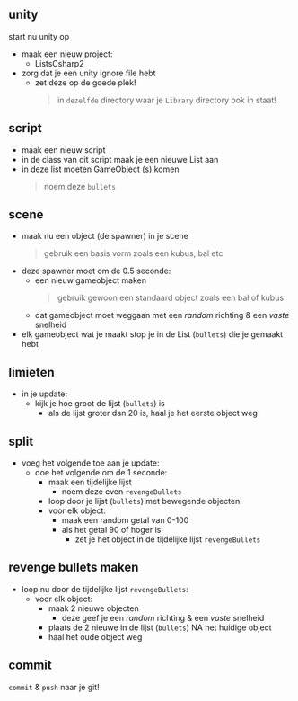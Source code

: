 ## unity

start nu unity op

- maak een nieuw project:
    - ListsCsharp2
- zorg dat je een unity ignore file hebt
    - zet deze op de goede plek!
        > in `dezelfde` directory waar je `Library` directory ook in staat!

## script

- maak een nieuw script
- in de class van dit script maak je een nieuwe List aan
- in deze list moeten GameObject (s) komen
    > noem deze `bullets`



## scene
- maak nu een object (de spawner) in je scene
    > gebruik een basis vorm zoals een kubus, bal etc
- deze spawner moet om de 0.5 seconde:
    -  een nieuw gameobject maken 
         > gebruik gewoon een standaard object zoals een bal of kubus
    - dat gameobject moet weggaan met een *random* richting & een *vaste* snelheid 
- elk gameobject wat je maakt stop je in de List (`bullets`) die je gemaakt hebt

## limieten
- in je update:
    - kijk je hoe groot de lijst (`bullets`) is 
        - als de lijst groter dan 20 is, haal je het eerste object weg 

## split

- voeg het volgende toe aan je update:
    - doe het volgende om de 1 seconde:
        - maak een tijdelijke lijst
            - noem deze even `revengeBullets`
        - loop door je lijst (`bullets`) met bewegende objecten
        - voor elk object:
            - maak een random getal van 0-100
            - als het getal 90 of hoger is:
                - zet je het object in de tijdelijke lijst `revengeBullets`

## revenge bullets maken

- loop nu door de tijdelijke lijst `revengeBullets`:
    - voor elk object:
        - maak 2 nieuwe objecten
            - deze geef je een *random* richting & een *vaste* snelheid 
        - plaats de 2 nieuwe in de lijst (`bullets`) NA het huidige object
        - haal het oude object weg

## commit

`commit` & `push` naar je git!
